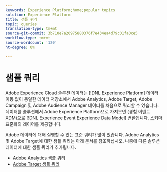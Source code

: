 ```yaml
---
keywords: Experience Platform;home;popular topics
solution: Experience Platform
title: 샘플 쿼리
topic: queries
translation-type: tm+mt
source-git-commit: 3b710e7a20975880376f7e434ea4d79c01fa0ce5
workflow-type: tm+mt
source-wordcount: '120'
ht-degree: 0%

---
```



# 샘플 쿼리

Adobe Experience Cloud 솔루션 데이터는 [!DNL Experience Platform] 데이터 이동 없이 동일한 데이터 저장소에서 Adobe Analytics, Adobe Target, Adobe Campaign 및 Adobe Audience Manager 데이터를 처음으로 쿼리할 수 있습니다. 데이터를 솔루션에서 Adobe Experience Platform으로 가져오면 (경험 이벤트 XDM)으로 [!DNL Experience Event Experience Data Model] 변환됩니다. 스키마 표준화의 레이어를 제공합니다.

Adobe 데이터에 대해 실행할 수 있는 표준 쿼리가 많이 있습니다. Adobe Analytics 및 Adobe Target에 대한 샘플 쿼리는 아래 문서를 참조하십시오. 나중에 다른 솔루션 데이터에 대한 샘플 쿼리가 추가됩니다.

- [Adobe Analytics 샘플 쿼리](adobe-analytics.md)
- [Adobe Target 샘플 쿼리](adobe-target.md)
